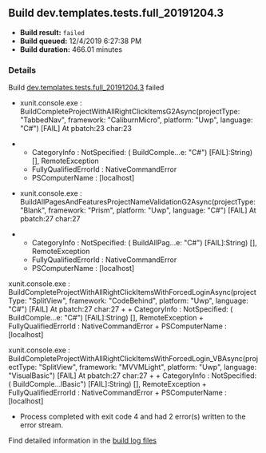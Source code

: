 ## Build dev.templates.tests.full_20191204.3
- **Build result:** `failed`
- **Build queued:** 12/4/2019 6:27:38 PM
- **Build duration:** 466.01 minutes
### Details
Build [dev.templates.tests.full_20191204.3](https://winappstudio.visualstudio.com/web/build.aspx?pcguid=a4ef43be-68ce-4195-a619-079b4d9834c2&builduri=vstfs%3a%2f%2f%2fBuild%2fBuild%2f32175) failed

+ xunit.console.exe :     BuildCompleteProjectWithAllRightClickItemsG2Async(projectType: "TabbedNav", framework: 
"CaliburnMicro", platform: "Uwp", language: "C#") [FAIL]
At pbatch:23 char:23
+ 
    + CategoryInfo          : NotSpecified: (    BuildComple...e: "C#") [FAIL]:String) [], RemoteException
    + FullyQualifiedErrorId : NativeCommandError
    + PSComputerName        : [localhost]
 

+ xunit.console.exe :     BuildAllPagesAndFeaturesProjectNameValidationG2Async(projectType: "Blank", framework: "Prism", 
platform: "Uwp", language: "C#") [FAIL]
At pbatch:27 char:27
+ 
    + CategoryInfo          : NotSpecified: (    BuildAllPag...e: "C#") [FAIL]:String) [], RemoteException
    + FullyQualifiedErrorId : NativeCommandError
    + PSComputerName        : [localhost]
 
xunit.console.exe :     BuildCompleteProjectWithAllRightClickItemsWithForcedLoginAsync(projectType: "SplitView", 
framework: "CodeBehind", platform: "Uwp", language: "C#") [FAIL]
At pbatch:27 char:27
+ 
    + CategoryInfo          : NotSpecified: (    BuildComple...e: "C#") [FAIL]:String) [], RemoteException
    + FullyQualifiedErrorId : NativeCommandError
    + PSComputerName        : [localhost]
 
xunit.console.exe :     BuildCompleteProjectWithAllRightClickItemsWithForcedLogin_VBAsync(projectType: "SplitView", 
framework: "MVVMLight", platform: "Uwp", language: "VisualBasic") [FAIL]
At pbatch:27 char:27
+ 
    + CategoryInfo          : NotSpecified: (    BuildComple...lBasic") [FAIL]:String) [], RemoteException
    + FullyQualifiedErrorId : NativeCommandError
    + PSComputerName        : [localhost]
 

+ Process completed with exit code 4 and had 2 error(s) written to the error stream.

Find detailed information in the [build log files]()
